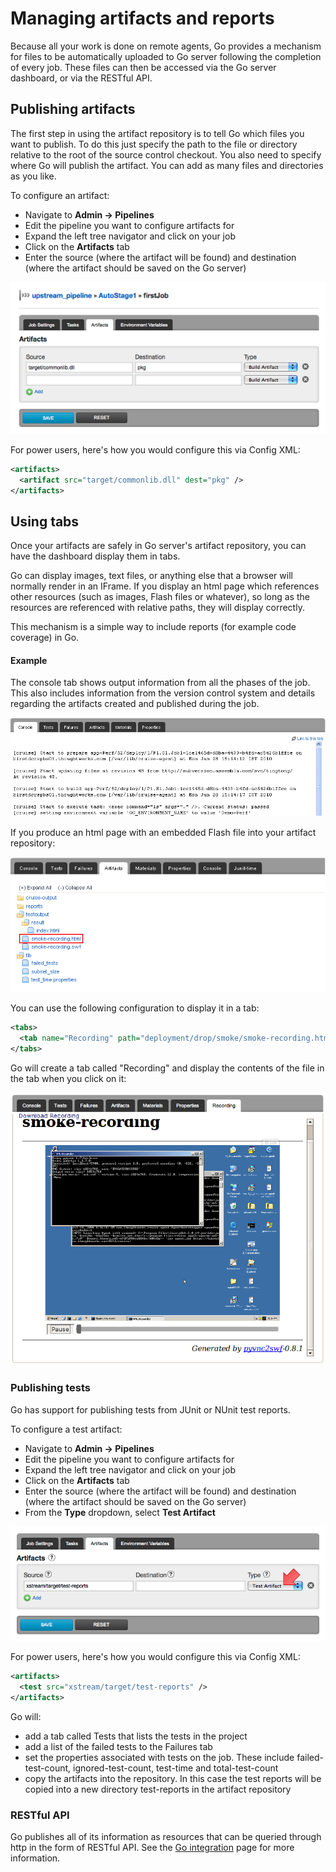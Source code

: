 # Managing artifacts and reports

Because all your work is done on remote agents, Go provides a mechanism for files to be automatically uploaded to Go server following the completion of every job. These files can then be accessed via the Go server dashboard, or via the RESTful API.

## Publishing artifacts

The first step in using the artifact repository is to tell Go which files you want to publish. To do this just specify the path to the file or directory relative to the root of the source control checkout. You also need to specify where Go will publish the artifact. You can add as many files and directories as you like.

To configure an artifact:

-   Navigate to **Admin → Pipelines**
-   Edit the pipeline you want to configure artifacts for
-   Expand the left tree navigator and click on your job
-   Click on the **Artifacts** tab
-   Enter the source (where the artifact will be found) and destination (where the artifact should be saved on the Go server)

![](../resources/images/job_artifacts.png)

For power users, here's how you would configure this via Config XML:

```xml
<artifacts>
  <artifact src="target/commonlib.dll" dest="pkg" />
</artifacts>
```

## Using tabs

Once your artifacts are safely in Go server's artifact repository, you can have the dashboard display them in tabs.

Go can display images, text files, or anything else that a browser will normally render in an IFrame. If you display an html page which references other resources (such as images, Flash files or whatever), so long as the resources are referenced with relative paths, they will display correctly.

This mechanism is a simple way to include reports (for example code coverage) in Go.

#### Example

The console tab shows output information from all the phases of the job. This also includes information from the version control system and details regarding the artifacts created and published during the job.

![](../resources/images/console_out.png)

If you produce an html page with an embedded Flash file into your artifact repository:

![](../resources/images/select_artifact.png)

You can use the following configuration to display it in a tab:

```xml
<tabs>
  <tab name="Recording" path="deployment/drop/smoke/smoke-recording.html" />
</tabs>
```

Go will create a tab called "Recording" and display the contents of the file in the tab when you click on it:

![](../resources/images/recording.png)

### Publishing tests

Go has support for publishing tests from JUnit or NUnit test reports.

To configure a test artifact:

-   Navigate to **Admin → Pipelines**
-   Edit the pipeline you want to configure artifacts for
-   Expand the left tree navigator and click on your job
-   Click on the **Artifacts** tab
-   Enter the source (where the artifact will be found) and destination (where the artifact should be saved on the Go server)
-   From the **Type** dropdown, select **Test Artifact**

![](../resources/images/job_test_artifacts.png)

For power users, here's how you would configure this via Config XML:

```xml
<artifacts>
  <test src="xstream/target/test-reports" />
</artifacts>
```

Go will:

-   add a tab called Tests that lists the tests in the project
-   add a list of the failed tests to the Failures tab
-   set the properties associated with tests on the job. These include failed-test-count, ignored-test-count, test-time and total-test-count
-   copy the artifacts into the repository. In this case the test reports will be copied into a new directory test-reports in the artifact repository

### RESTful API

Go publishes all of its information as resources that can be queried through http in the form of RESTful API. See the [Go integration](../integration/go_integration.md) page for more information.
